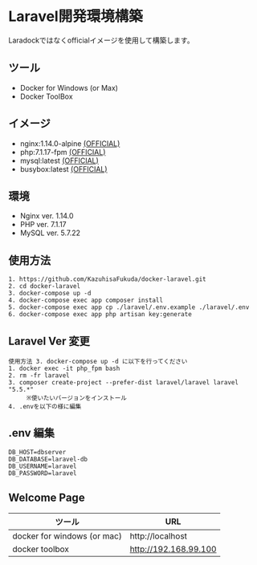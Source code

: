 # Laravel開発環境構築
Laradockではなくofficialイメージを使用して構築します。

## ツール
* Docker for Windows (or Max)
* Docker ToolBox

## イメージ
* nginx:1.14.0-alpine [(OFFICIAL)](https://hub.docker.com/_/nginx/)
* php:7.1.17-fpm [(OFFICIAL)](https://hub.docker.com/_/php/)
* mysql:latest [(OFFICIAL)](https://hub.docker.com/_/mysql/)
* busybox:latest [(OFFICIAL)](https://hub.docker.com/_/busybox/)

## 環境
* Nginx ver. 1.14.0
* PHP ver. 7.1.17
* MySQL ver. 5.7.22

## 使用方法
```
1. https://github.com/KazuhisaFukuda/docker-laravel.git
2. cd docker-laravel
3. docker-compose up -d
4. docker-compose exec app composer install
5. docker-compose exec app cp ./laravel/.env.example ./laravel/.env
6. docker-compose exec app php artisan key:generate
```

## Laravel Ver 変更
```
使用方法 3. docker-compose up -d に以下を行ってください
1. docker exec -it php_fpm bash
2. rm -fr laravel
3. composer create-project --prefer-dist laravel/laravel laravel "5.5.*"
     ※使いたいバージョンをインストール
4. .envを以下の様に編集
```

## .env 編集
```
DB_HOST=dbserver
DB_DATABASE=laravel-db
DB_USERNAME=laravel
DB_PASSWORD=laravel
```

## Welcome Page
| ツール | URL |
| ---- | ---- |
| docker for windows (or mac) | http://localhost |
| docker toolbox | http://192.168.99.100 |
